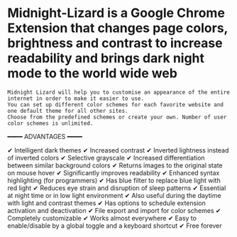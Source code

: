 # Midnight-Lizard is a Google Chrome Extension that changes page colors, brightness and contrast to increase readability and brings dark night mode to the world wide web

    Midnight Lizard will help you to customise an appearance of the entire internet in order to make it easier to use.
    You can set up different color schemes for each favorite website and one default theme for all other sites.
    Choose from the predefined schemes or create your own. Number of user color schemes is unlimited.

━━━━ ADVANTAGES ━━━━

  ✔ Intelligent dark themes
  ✔ Increased contrast
  ✔ Inverted lightness instead of inverted colors
  ✔ Selective grayscale
  ✔ Increased differentiation between similar background colors
  ✔ Returns images to the original state on mouse hover
  ✔ Significantly improves readability
  ✔ Enhanced syntax highlighting (for programmers)
  ✔ Has blue filter to replace blue light with red light
  ✔ Reduces eye strain and disruption of sleep patterns
  ✔ Essential at night time or in low light environment
  ✔ Also useful during the daytime with light and contrast themes
  ✔ Has options to schedule extension activation and deactivation
  ✔ File export and import for color schemes
  ✔ Completely customizable
  ✔ Works almost everywhere
  ✔ Easy to enable/disable by a global toggle and a keyboard shortcut
  ✔ Free forever
